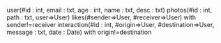 user(#id : int, email : txt, age : int, name : txt, desc : txt)
photos(#id : int, path : txt, user=>User)
likes(#sender=>User, #receiver=>User) with sender!=receiver
interaction(#id : int, #origin=>User, #destination=>User, message : txt, date : Date) with origin!=destination
